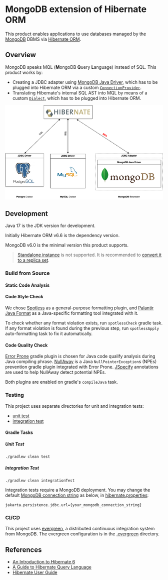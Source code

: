 # MongoDB extension of Hibernate ORM

This product enables applications to use databases managed by the [MongoDB](https://www.mongodb.com/) DBMS
via [Hibernate ORM](https://hibernate.org/orm/).

## Overview

MongoDB speaks MQL (**M**ongoDB **Q**uery **L**anguage) instead of SQL. This product works by:

- Creating a JDBC adapter using [MongoDB Java Driver](https://www.mongodb.com/docs/drivers/java-drivers/),
  which has to be plugged into Hibernate ORM via a custom [`ConnectionProvider`](https://docs.jboss.org/hibernate/orm/6.6/javadocs/org/hibernate/engine/jdbc/connections/spi/ConnectionProvider.html).
- Translating Hibernate's internal SQL AST into MQL by means of a custom [`Dialect`](https://docs.jboss.org/hibernate/orm/6.6/javadocs/org/hibernate/dialect/Dialect.html),
  which has to be plugged into Hibernate ORM.

<img src="mongodb_extension.png" alt="MongoDB extension" />

## Development

Java 17 is the JDK version for development.

Initially Hibernate ORM v6.6 is the dependency version.

MongoDB v6.0 is the minimal version this product supports.

> [Standalone instance](https://www.mongodb.com/docs/manual/reference/glossary/#std-term-standalone) is not supported. It is recommended to [convert it to a replica set](https://www.mongodb.com/docs/manual/tutorial/convert-standalone-to-replica-set/).

### Build from Source

#### Static Code Analysis

#### Code Style Check

We chose [Spotless](https://github.com/diffplug/spotless/tree/main/plugin-gradle) as a general-purpose formatting plugin, and [Palantir Java Format](https://github.com/palantir/palantir-java-format) as a Java-specific formatting tool integrated with it.

To check whether any format violation exists, run `spotlessCheck` gradle task. If any format violation is found during the previous step, run `spotlessApply` auto-formatting task to fix it automatically.

#### Code Quality Check

[Error Prone](https://github.com/tbroyer/gradle-errorprone-plugin) gradle plugin is chosen for Java code qualify analysis during Java compiling phrase. [NullAway](https://github.com/uber/NullAway) is a Java `NullPointerException`s (NPEs) prevention gradle plugin integrated with Error Prone. [JSpecify](https://jspecify.dev) annotations are used to help NullAway detect potential NPEs.

Both plugins are enabled on gradle's `compileJava` task.

### Testing

This project uses separate directories for unit and integration tests:

- [unit test](src/test)
- [integration test](src/integrationTest)

#### Gradle Tasks

##### Unit Test
```console
./gradlew clean test
```

##### Integration Test
```console
./gradlew clean integrationTest
```

Integration tests require a MongoDB deployment. You may change the default [MongoDB connection string](https://www.mongodb.com/docs/manual/reference/connection-string/) as below, in [hibernate.properties](src/integrationTest/resources/hibernate.properties):

```properties
jakarta.persistence.jdbc.url={your_mongodb_connection_string}
```

### CI/CD
This project uses [evergreen](https://github.com/evergreen-ci/evergreen), a distributed continuous integration system from MongoDB. The evergreen configuration is in the [.evergreen](/.evergreen) directory.

## References
- [An Introduction to Hibernate 6](https://docs.jboss.org/hibernate/orm/6.6/introduction/html_single/Hibernate_Introduction.html)
- [A Guide to Hibernate Query Language](https://docs.jboss.org/hibernate/orm/6.6/querylanguage/html_single/Hibernate_Query_Language.html)
- [Hibernate User Guide](https://docs.jboss.org/hibernate/orm/6.6/userguide/html_single/Hibernate_User_Guide.html)
